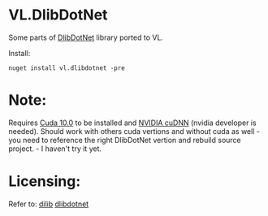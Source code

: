 # VL.DlibDotNet

Some parts of [DlibDotNet](https://github.com/takuya-takeuchi/DlibDotNet) library ported to VL.

Install:

`nuget install vl.dlibdotnet -pre`


# Note:

Requires [Cuda 10.0](https://developer.nvidia.com/cuda-10.0-download-archive?target_os=Windows&target_arch=x86_64) to be installed and [NVIDIA cuDNN](https://developer.nvidia.com/cudnn) (nvidia developer is needed).
Should work with others cuda vertions and without cuda as well - you need to reference the right DlibDotNet vertion and rebuild source project. - I haven't try it yet.

# Licensing:

Refer to:
[dilib](http://dlib.net/license.html)
[dlibdotnet](https://github.com/takuya-takeuchi/DlibDotNet)
